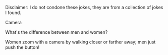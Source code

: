 Disclaimer: I do not condone these jokes, they are from a collection of jokes I found.

Camera

What's the difference between men and women?

Women zoom with a camera by walking closer or farther away; men just push the button!

